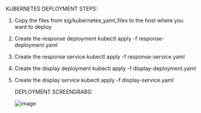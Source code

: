 KUBERNETES DEPLOYMENT STEPS:

1. Copy the files from sig/kubernetes_yaml_files to the host where you want to deploy
2. Create the response deployment
   kubectl apply -f response-deployment.yaml
4. Create the response service
   kubectl apply -f response-service.yaml
6. Create the display deployment
   kubectl apply -f display-deployment.yaml
8. Create the display service
   kubectl apply -f display-service.yaml

   DEPLOYMENT SCREENGRABS:

   ![image](https://github.com/bshreya639/sig/assets/18439044/c034c26e-d7a6-4e2d-a50e-0fa192a8840e)

   



